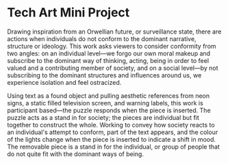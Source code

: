 # Tech Art Mini Project

Drawing inspiration from an Orwellian future, or surveillance state, there are actions when individuals do not conform to the dominant narrative, structure or ideology. This work asks viewers to consider conformity from two angles: on an individual level—we forgo our own moral makeup and subscribe to the dominant way of thinking, acting, being in order to feel valued and a contributing member of society, and on a social level—by not subscribing to the dominant structures and influences around us, we experience isolation and feel ostracized.

Using text as a found object and pulling aesthetic references from neon signs, a static filled television screen, and warning labels, this work is participant based—the puzzle responds when the piece is inserted. The puzzle acts as a stand in for society; the pieces are individual but fit together to construct the whole. Working to convey how society reacts to an individual's attempt to conform, part of the text appears, and the colour of the lights change when the piece is inserted to indicate a shift in mood. The removable piece is a stand in for the individual, or group of people that do not quite fit with the dominant ways of being. 

